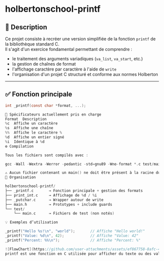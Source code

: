 # holbertonschool-printf

## 📌 Description

Ce projet consiste à recréer une version simplifiée de la fonction `printf` de la bibliothèque standard C.  
Il s'agit d'un exercice fondamental permettant de comprendre :

- le traitement des arguments variadiques (`va_list`, `va_start`, etc.)
- la gestion de chaînes de format
- l'affichage caractère par caractère à l'aide de `write`
- l'organisation d'un projet C structuré et conforme aux normes Holberton

---

## ✅ Fonction principale

```c
int _printf(const char *format, ...);

🧩 Spécificateurs actuellement pris en charge
Format	Description
%c	Affiche un caractère
%s	Affiche une chaîne
%%	Affiche le caractère %
%d	Affiche un entier signé
%i	Identique à %d
⚙️ Compilation

Tous les fichiers sont compilés avec :

gcc -Wall -Wextra -Werror -pedantic -std=gnu89 -Wno-format *.c test/main.c -o printf

⚠️ Aucun fichier contenant un main() ne doit être présent à la racine du projet.
📂 Organisation

holbertonschool-printf/
├── _printf.c       → Fonction principale + gestion des formats
├── print_int.c     → Affichage de %d / %i
├── _putchar.c      → Wrapper autour de write
├── main.h          → Prototypes + include guards
└── test/
    └── main.c      → Fichiers de test (non notés)

💡 Exemples d’utilisation

_printf("Hello %s!\n", "world");       // Affiche "Hello world!"
_printf("Value: %d\n", 42);            // Affiche "Value: 42"
_printf("Percent: %%\n");              // Affiche "Percent: %"

![FlowChart](https://github.com/user-attachments/assets/ef867758-8afc-4bf7-a53c-ed632fc857cc)
printf est une fonction en C utilisée pour afficher du texte ou des valeurs formatées sur la sortie standard (généralement l'écran).
